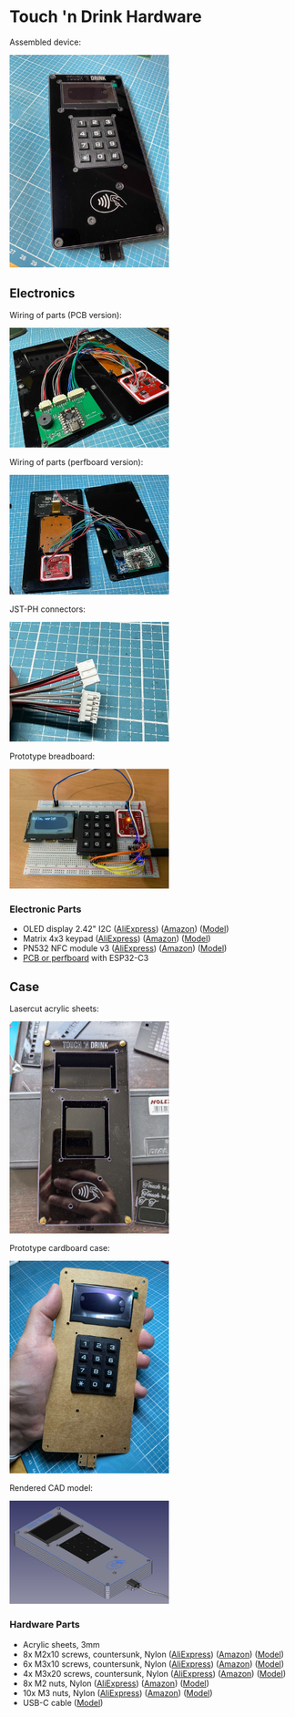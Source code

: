 # Touch 'n Drink Hardware

Assembled device:

<img alt="Assembled device" src="../images/device-assembled.jpg" style="width: 20em;" />

## Electronics

Wiring of parts (PCB version):

<img alt="Wiring of parts with PCB" src="../images/device-wiring-2.jpg" style="width: 20em;" />

Wiring of parts (perfboard version):

<img alt="Wiring of parts with perfboard" src="../images/device-wiring-3.jpg" style="width: 20em;" />

JST-PH connectors:

<img alt="JST-PH connectors" src="../images/device-wiring-1.jpg" style="width: 20em;" />

Prototype breadboard:

<img alt="Prototype breadboard" src="../images/device-prototype.jpg" style="width: 20em;" />

### Electronic Parts

- OLED display 2.42" I2C
  ([AliExpress](https://s.click.aliexpress.com/e/_DCysL8J)) <!-- https://www.aliexpress.com/item/1005006100836064.html -->
  ([Amazon](https://amzn.to/460m6Js)) <!-- https://www.amazon.de/module-128x64-driver-SSD1309-interface/dp/B0C745HXGB -->
  ([Model](https://grabcad.com/library/display-oled-2-42-1))
- Matrix 4x3 keypad
  ([AliExpress](https://s.click.aliexpress.com/e/_DEhcWpV)) <!-- https://www.aliexpress.com/item/1005005536316575.html -->
  ([Amazon](https://amzn.to/3Y1Twpa)) <!-- https://www.amazon.de/HALJIA-Tastatur-Membran-kompatibel-Arduino/dp/B08BBXH6NM -->
  ([Model](https://grabcad.com/library/keypad-3x4-w-pcb-1))
- PN532 NFC module v3
  ([AliExpress](https://s.click.aliexpress.com/e/_DFyKykT)) <!-- https://www.aliexpress.com/item/1005005973913526.html -->
  ([Amazon](https://amzn.to/3S3gAjo)) <!-- https://www.amazon.de/Diyeeni-Funkmodul-Reader-Android-Communication-default/dp/B07V5QDMR4 -->
  ([Model](https://grabcad.com/library/pn532-nfc-rfid-module-v3-kits-1))
- [PCB or perfboard](../pcb) with ESP32-C3

## Case

Lasercut acrylic sheets:

<img alt="Case lasercutting" src="../images/case-lasercutting.jpg" style="width: 20em;" />

Prototype cardboard case:

<img alt="Case paper prototype" src="../images/case-prototype.jpg" style="width: 20em;" />

Rendered CAD model:

<img alt="Case rendered CAD model" src="../images/device-model.png" style="width: 20em;" />

### Hardware Parts

- Acrylic sheets, 3mm
- 8x M2x10 screws, countersunk, Nylon
  ([AliExpress](https://s.click.aliexpress.com/e/_Dnqr099)) <!-- https://www.aliexpress.com/item/1005006947644936.html -->
  ([Amazon](https://amzn.to/4bAfO4o)) <!-- https://www.amazon.de/CONPHERON-Kreuzschlitz-Senkschrauben-Kunststoff-Maschinenschrauben/dp/B09NXRQFHX -->
  ([Model](https://wiki.freecad.org/Fasteners_Workbench))
- 6x M3x10 screws, countersunk, Nylon
  ([AliExpress](https://s.click.aliexpress.com/e/_Dnqr099)) <!-- https://www.aliexpress.com/item/1005006947644936.html -->
  ([Amazon](https://amzn.to/4bAfO4o)) <!-- https://www.amazon.de/CONPHERON-Kreuzschlitz-Senkschrauben-Kunststoff-Maschinenschrauben/dp/B09NXRQFHX -->
  ([Model](https://wiki.freecad.org/Fasteners_Workbench))
- 4x M3x20 screws, countersunk, Nylon
  ([AliExpress](https://s.click.aliexpress.com/e/_Dnqr099)) <!-- https://www.aliexpress.com/item/1005006947644936.html -->
  ([Amazon](https://amzn.to/4bAfO4o)) <!-- https://www.amazon.de/CONPHERON-Kreuzschlitz-Senkschrauben-Kunststoff-Maschinenschrauben/dp/B09NXRQFHX -->
  ([Model](https://wiki.freecad.org/Fasteners_Workbench))
- 8x M2 nuts, Nylon
  ([AliExpress](https://s.click.aliexpress.com/e/_DEIu5LN)) <!-- https://www.aliexpress.com/item/1005004307521473.html -->
  ([Amazon](https://amzn.to/4603OYy)) <!-- https://www.amazon.de/CONPHERON-Kunststoff-Sechskant-Schwarz-Sechskantmutter/dp/B09N1HN8QR -->
  ([Model](https://wiki.freecad.org/Fasteners_Workbench))
- 10x M3 nuts, Nylon
  ([AliExpress](https://s.click.aliexpress.com/e/_DEIu5LN)) <!-- https://www.aliexpress.com/item/1005004307521473.html -->
  ([Amazon](https://amzn.to/4603OYy)) <!-- https://www.amazon.de/CONPHERON-Kunststoff-Sechskant-Schwarz-Sechskantmutter/dp/B09N1HN8QR -->
  ([Model](https://wiki.freecad.org/Fasteners_Workbench))
- USB-C cable
  ([Model](https://grabcad.com/library/usb-c-with-flexed-cable-1))

